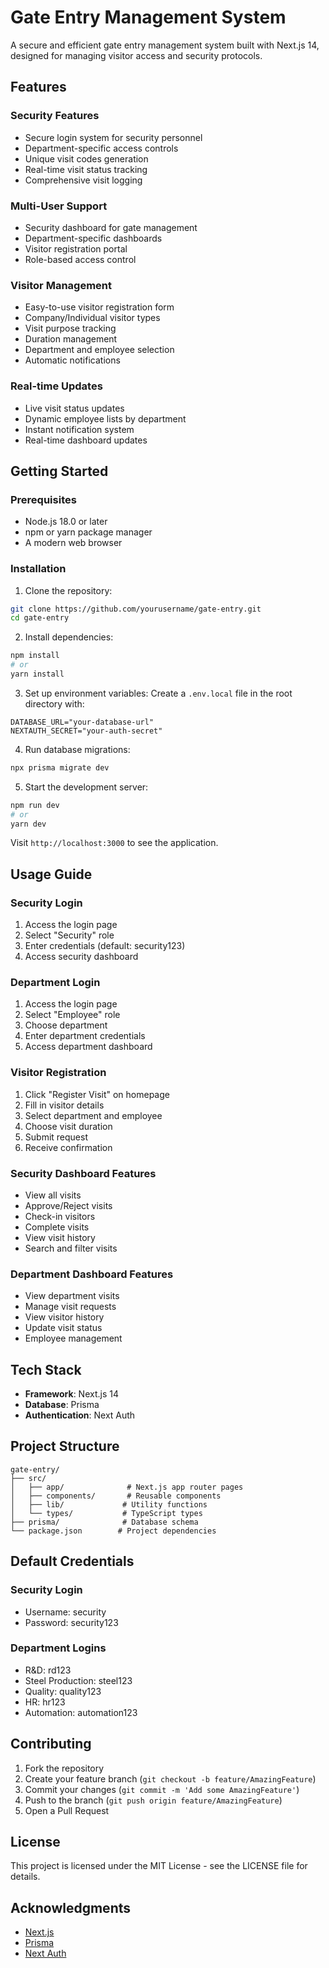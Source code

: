 # Gate Entry Management System

A secure and efficient gate entry management system built with Next.js 14, designed for managing visitor access and security protocols.

## Features

### Security Features
- Secure login system for security personnel
- Department-specific access controls
- Unique visit codes generation
- Real-time visit status tracking
- Comprehensive visit logging

### Multi-User Support
- Security dashboard for gate management
- Department-specific dashboards
- Visitor registration portal
- Role-based access control

### Visitor Management
- Easy-to-use visitor registration form
- Company/Individual visitor types
- Visit purpose tracking
- Duration management
- Department and employee selection
- Automatic notifications

### Real-time Updates
- Live visit status updates
- Dynamic employee lists by department
- Instant notification system
- Real-time dashboard updates

## Getting Started

### Prerequisites
- Node.js 18.0 or later
- npm or yarn package manager
- A modern web browser

### Installation

1. Clone the repository:
```bash
git clone https://github.com/yourusername/gate-entry.git
cd gate-entry
```

2. Install dependencies:
```bash
npm install
# or
yarn install
```

3. Set up environment variables:
Create a `.env.local` file in the root directory with:
```env
DATABASE_URL="your-database-url"
NEXTAUTH_SECRET="your-auth-secret"
```

4. Run database migrations:
```bash
npx prisma migrate dev
```

5. Start the development server:
```bash
npm run dev
# or
yarn dev
```

Visit `http://localhost:3000` to see the application.

## Usage Guide

### Security Login
1. Access the login page
2. Select "Security" role
3. Enter credentials (default: security123)
4. Access security dashboard

### Department Login
1. Access the login page
2. Select "Employee" role
3. Choose department
4. Enter department credentials
5. Access department dashboard

### Visitor Registration
1. Click "Register Visit" on homepage
2. Fill in visitor details
3. Select department and employee
4. Choose visit duration
5. Submit request
6. Receive confirmation

### Security Dashboard Features
- View all visits
- Approve/Reject visits
- Check-in visitors
- Complete visits
- View visit history
- Search and filter visits

### Department Dashboard Features
- View department visits
- Manage visit requests
- View visitor history
- Update visit status
- Employee management

## Tech Stack

- **Framework**: Next.js 14
- **Database**: Prisma
- **Authentication**: Next Auth

## Project Structure

```
gate-entry/
├── src/
│   ├── app/              # Next.js app router pages
│   ├── components/       # Reusable components
│   ├── lib/             # Utility functions
│   └── types/           # TypeScript types
├── prisma/              # Database schema
└── package.json        # Project dependencies
```

## Default Credentials

### Security Login
- Username: security
- Password: security123

### Department Logins
- R&D: rd123
- Steel Production: steel123
- Quality: quality123
- HR: hr123
- Automation: automation123

## Contributing

1. Fork the repository
2. Create your feature branch (`git checkout -b feature/AmazingFeature`)
3. Commit your changes (`git commit -m 'Add some AmazingFeature'`)
4. Push to the branch (`git push origin feature/AmazingFeature`)
5. Open a Pull Request

## License

This project is licensed under the MIT License - see the LICENSE file for details.

## Acknowledgments

- [Next.js](https://nextjs.org/)
- [Prisma](https://www.prisma.io/)
- [Next Auth](https://next-auth.js.org/)
